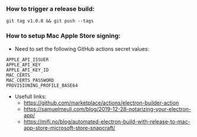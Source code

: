 ### How to trigger a release build:
`git tag v1.0.8 && git push --tags`

### How to setup Mac Apple Store signing:

- Need to set the following GitHub actions secret values:
```
APPLE_API_ISSUER 
APPLE_API_KEY
APPLE_API_KEY_ID
MAC_CERTS
MAC_CERTS_PASSWORD
PROVISIONING_PROFILE_BASE64
```
- Usefull links:
    - https://github.com/marketplace/actions/electron-builder-action
    - https://samuelmeuli.com/blog/2019-12-28-notarizing-your-electron-app/
    - https://mifi.no/blog/automated-electron-build-with-release-to-mac-app-store-microsoft-store-snapcraft/
